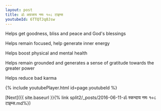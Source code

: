 ```yaml
---
layout: post
title: ॐ अग्रजाय नमः १०८ टाइम्स
youtubeId: 6TTQTJq0Jsw
---
```

 
 
Helps get goodness, bliss and peace and God's blessings
 
Helps remain focused, help generate inner energy 
 
Helps boost physical and mental health 
 
Helps remain grounded and generates a sense of gratitude towards the greater power 
 
Helps reduce bad karma
 
 
 
 


{% include youtubePlayer.html id=page.youtubeId %}
 
[Next]({{ site.baseurl }}{% link  split2/_posts/2016-06-11-ॐ स्कन्दाय नमः १०८ टाइम्स.md%})
 
